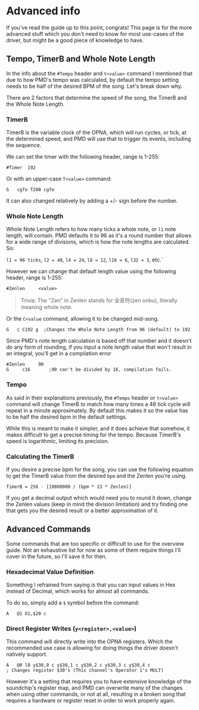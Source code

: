 # Advanced info

If you've read the guide up to this point, congrats! This page is for the more advanced stuff which you don't need to know for most use-cases of the driver, but might be a good piece of knowledge to have.

## Tempo, TimerB and Whole Note Length

In the info about the `#Tempo` header and `t<value>` command I mentioned that due to how PMD's tempo was calculated, by default the tempo setting needs to be half of the desired BPM of the song. Let's break down why.

There are 2 factors that determine the speed of the song, the TimerB and the Whole Note Length.

### TimerB

TimerB is the variable clock of the OPNA, which will run cycles, or tick, at the determined speed, and PMD will use that to trigger its events, including the sequence. 

We can set the timer with the following header, range is 1-255:

```
#Timer  192
```

Or with an upper-case `T<value>` command:

```
G   cgfe T200 cgfe
```

It can also changed relatively by adding a +/- sign before the number.

### Whole Note Length

Whole Note Length refers to how many ticks a whole note, or `l1` note length, will contain. PMD defaults it to 96 as it's a round number that allows for a wide range of divisions, which is how the note lengths are calculated. So:

`l1 = 96 ticks`, `l2 = 48`, `l4 = 24`, `l8 = 12`, `l16 = 6`, `l32 = 3`, etc.`

However we can change that default length value using the following header, range is 1-255:

```
#Zenlen     <value>
```

>Trivia: The "Zen" in Zenlen stands for 全音符(zen onbu), literally meaning whole note.

Or the `C<value` command, allowing it to be changed mid-song.

```
G   c C192 g  ;Changes the Whole Note Length from 96 (default) to 192
```

Since PMD's note length calculation is based off that number and it doesn't do any form of rounding, if you input a note length value that won't result in an integral, you'll get in a compilation error

```
#Zenlen     90
G     c16       ;90 can't be divided by 16, compilation fails.
```

### Tempo

As said in their explanations previously, the `#Tempo` header or `t<value>` command  will change TimerB to match how many times a 48 tick cycle will repeat in a minute approximately. By default this makes it so the value has to be half the desired bpm in the default settings. 

While this is meant to make it simpler, and it does achieve that somehow, it makes difficult to get a precise timing for the tempo. Because TimerB's speed is logarithmic, limiting its precision.

### Calculating the TimerB

If you desire a precise bpm for the song, you can use the following equation to get the TimerB value from the desired `bpm` and the Zenlen you're using.

```
TimerB = 256 - [10800000 / (bpm * 13 * Zenlen)]
```

If you get a decimal output which would need you to round it down, change the Zenlen values (keep in mind the division limitation) and try finding one that gets you the desired result or a better approximation of it.

## Advanced Commands

Some commands that are too specific or difficult to use for the overview guide. Not an exhaustive list for now as some of them require things I'll cover in the future, so I'll save it for then.

### Hexadecimal Value Definition

Something I refrained from saying is that you can input values in Hex instead of Decimal, which works for almost all commands.

To do so, simply add a `$` symbol before the command:

```
A   @1 O1,$20 c
```

### Direct Register Writes (`y<register>,<value>`)

This command will directly write into the OPNA registers. Which the recommended use case is allowing for doing things the driver doesn't natively support.
```
A   @0 l8 y$30,0 c y$30,1 c y$30,2 c y$30,3 c y$30,4 c 
; Changes register $30's (This channel's Operator 1's MULT)
```
However it's a setting that requires you to have extensive knowledge of the soundchip's register map, and PMD can overwrite many of the changes when using other commands, or not at all, resulting in a broken song that requires a hardware or register reset in order to work properly again.
